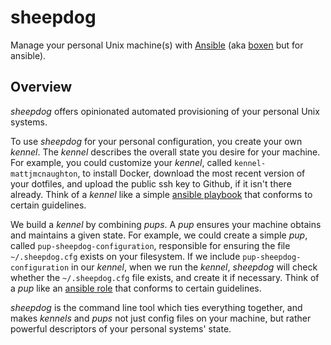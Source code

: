 # sheepdog

Manage your personal Unix machine(s) with [Ansible](https://www.ansible.com/)
(aka [boxen](https://github.com/boxen/boxen) but for ansible).

## Overview

*sheepdog* offers opinionated automated provisioning of your personal Unix
systems.

To use *sheepdog* for your personal configuration, you create your own
*kennel*. The *kennel* describes the overall state you desire for your machine.
For example, you could customize your *kennel*, called `kennel-mattjmcnaughton`,
to install Docker, download the
most recent version of your dotfiles, and upload the public ssh key to Github,
if it isn't there already. Think of a *kennel* like a simple [ansible
playbook](http://docs.ansible.com/ansible/playbooks.html) that conforms to
certain guidelines.

We build a *kennel* by combining *pups*. A *pup* ensures your machine obtains
and maintains a given state. For example, we could create a simple *pup*, called
`pup-sheepdog-configuration`, responsible for ensuring the file `~/.sheepdog.cfg`
exists on your filesystem. If we include `pup-sheepdog-configuration` in our
*kennel*, when we run the *kennel*, *sheepdog* will check whether the
`~/.sheepdog.cfg` file exists, and create it if necessary. Think of a *pup* like
an [ansible role](http://docs.ansible.com/ansible/playbooks_roles.html#roles)
that conforms to certain guidelines.

*sheepdog* is the command line tool which ties everything together, and makes
*kennels* and *pups* not just config files on your machine, but rather powerful
descriptors of your personal systems' state.
